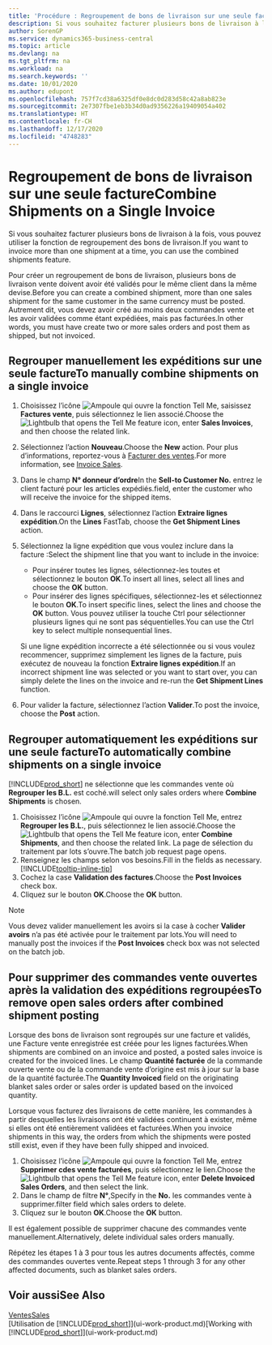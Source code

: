 ```yaml
---
title: 'Procédure : Regroupement de bons de livraison sur une seule facture | Microsoft Docs'
description: Si vous souhaitez facturer plusieurs bons de livraison à la fois, vous pouvez utiliser la fonction de regroupement des bons de livraison.
author: SorenGP
ms.service: dynamics365-business-central
ms.topic: article
ms.devlang: na
ms.tgt_pltfrm: na
ms.workload: na
ms.search.keywords: ''
ms.date: 10/01/2020
ms.author: edupont
ms.openlocfilehash: 757f7cd38a6325df0e8dc0d283d58c42a8ab823e
ms.sourcegitcommit: 2e7307fbe1eb3b34d0ad9356226a19409054a402
ms.translationtype: HT
ms.contentlocale: fr-CH
ms.lasthandoff: 12/17/2020
ms.locfileid: "4748283"
---
```

# <a name="combine-shipments-on-a-single-invoice"></a><span data-ttu-id="36546-103">Regroupement de bons de livraison sur une seule facture</span><span class="sxs-lookup"><span data-stu-id="36546-103">Combine Shipments on a Single Invoice</span></span>
<span data-ttu-id="36546-104">Si vous souhaitez facturer plusieurs bons de livraison à la fois, vous pouvez utiliser la fonction de regroupement des bons de livraison.</span><span class="sxs-lookup"><span data-stu-id="36546-104">If you want to invoice more than one shipment at a time, you can use the combined shipments feature.</span></span>  

<span data-ttu-id="36546-105">Pour créer un regroupement de bons de livraison, plusieurs bons de livraison vente doivent avoir été validés pour le même client dans la même devise.</span><span class="sxs-lookup"><span data-stu-id="36546-105">Before you can create a combined shipment, more than one sales shipment for the same customer in the same currency must be posted.</span></span> <span data-ttu-id="36546-106">Autrement dit, vous devez avoir créé au moins deux commandes vente et les avoir validées comme étant expédiées, mais pas facturées.</span><span class="sxs-lookup"><span data-stu-id="36546-106">In other words, you must have create two or more sales orders and post them as shipped, but not invoiced.</span></span> 

## <a name="to-manually-combine-shipments-on-a-single-invoice"></a><span data-ttu-id="36546-107">Regrouper manuellement les expéditions sur une seule facture</span><span class="sxs-lookup"><span data-stu-id="36546-107">To manually combine shipments on a single invoice</span></span>  
1. <span data-ttu-id="36546-108">Choisissez l’icône ![Ampoule qui ouvre la fonction Tell Me](media/ui-search/search_small.png "Dites-moi ce que vous voulez faire"), saisissez **Factures vente**, puis sélectionnez le lien associé.</span><span class="sxs-lookup"><span data-stu-id="36546-108">Choose the ![Lightbulb that opens the Tell Me feature](media/ui-search/search_small.png "Tell me what you want to do") icon, enter **Sales Invoices**, and then choose the related link.</span></span>  
2. <span data-ttu-id="36546-109">Sélectionnez l’action **Nouveau**.</span><span class="sxs-lookup"><span data-stu-id="36546-109">Choose the **New** action.</span></span> <span data-ttu-id="36546-110">Pour plus d’informations, reportez-vous à [Facturer des ventes](sales-how-invoice-sales.md).</span><span class="sxs-lookup"><span data-stu-id="36546-110">For more information, see [Invoice Sales](sales-how-invoice-sales.md).</span></span>
3. <span data-ttu-id="36546-111">Dans le champ **N° donneur d’ordre**</span><span class="sxs-lookup"><span data-stu-id="36546-111">In the **Sell-to Customer No.**</span></span> <span data-ttu-id="36546-112">entrez le client facturé pour les articles expédiés.</span><span class="sxs-lookup"><span data-stu-id="36546-112">field, enter the customer who will receive the invoice for the shipped items.</span></span>  
4. <span data-ttu-id="36546-113">Dans le raccourci **Lignes**, sélectionnez l’action **Extraire lignes expédition**.</span><span class="sxs-lookup"><span data-stu-id="36546-113">On the **Lines** FastTab, choose the **Get Shipment Lines** action.</span></span>  
5. <span data-ttu-id="36546-114">Sélectionnez la ligne expédition que vous voulez inclure dans la facture :</span><span class="sxs-lookup"><span data-stu-id="36546-114">Select the shipment line that you want to include in the invoice:</span></span>  

    - <span data-ttu-id="36546-115">Pour insérer toutes les lignes, sélectionnez-les toutes et sélectionnez le bouton **OK**.</span><span class="sxs-lookup"><span data-stu-id="36546-115">To insert all lines, select all lines and choose the **OK** button.</span></span>  
    - <span data-ttu-id="36546-116">Pour insérer des lignes spécifiques, sélectionnez-les et sélectionnez le bouton **OK**.</span><span class="sxs-lookup"><span data-stu-id="36546-116">To insert specific lines, select the lines and choose the **OK** button.</span></span> <span data-ttu-id="36546-117">Vous pouvez utiliser la touche Ctrl pour sélectionner plusieurs lignes qui ne sont pas séquentielles.</span><span class="sxs-lookup"><span data-stu-id="36546-117">You can use the Ctrl key to select multiple nonsequential lines.</span></span>  

    <span data-ttu-id="36546-118">Si une ligne expédition incorrecte a été sélectionnée ou si vous voulez recommencer, supprimez simplement les lignes de la facture, puis exécutez de nouveau la fonction **Extraire lignes expédition**.</span><span class="sxs-lookup"><span data-stu-id="36546-118">If an incorrect shipment line was selected or you want to start over, you can simply delete the lines on the invoice and re-run the **Get Shipment Lines** function.</span></span>  
7. <span data-ttu-id="36546-119">Pour valider la facture, sélectionnez l’action **Valider**.</span><span class="sxs-lookup"><span data-stu-id="36546-119">To post the invoice, choose the **Post** action.</span></span>  

## <a name="to-automatically-combine-shipments-on-a-single-invoice"></a><span data-ttu-id="36546-120">Regrouper automatiquement les expéditions sur une seule facture</span><span class="sxs-lookup"><span data-stu-id="36546-120">To automatically combine shipments on a single invoice</span></span>  
[!INCLUDE[prod_short](includes/prod_short.md)] <span data-ttu-id="36546-121">ne sélectionne que les commandes vente où **Regrouper les B.L.** est coché.</span><span class="sxs-lookup"><span data-stu-id="36546-121">will select only sales orders where **Combine Shipments** is chosen.</span></span> 

1. <span data-ttu-id="36546-122">Choisissez l’icône ![Ampoule qui ouvre la fonction Tell Me](media/ui-search/search_small.png "Dites-moi ce que vous voulez faire"), entrez **Regrouper les B.L.**, puis sélectionnez le lien associé.</span><span class="sxs-lookup"><span data-stu-id="36546-122">Choose the ![Lightbulb that opens the Tell Me feature](media/ui-search/search_small.png "Tell me what you want to do") icon, enter **Combine Shipments**, and then choose the related link.</span></span> <span data-ttu-id="36546-123">La page de sélection du traitement par lots s’ouvre.</span><span class="sxs-lookup"><span data-stu-id="36546-123">The batch job request page opens.</span></span>  
2. <span data-ttu-id="36546-124">Renseignez les champs selon vos besoins.</span><span class="sxs-lookup"><span data-stu-id="36546-124">Fill in the fields as necessary.</span></span> [!INCLUDE[tooltip-inline-tip](includes/tooltip-inline-tip_md.md)]
3. <span data-ttu-id="36546-125">Cochez la case **Validation des factures**.</span><span class="sxs-lookup"><span data-stu-id="36546-125">Choose the **Post Invoices** check box.</span></span>  
4. <span data-ttu-id="36546-126">Cliquez sur le bouton **OK**.</span><span class="sxs-lookup"><span data-stu-id="36546-126">Choose the **OK** button.</span></span>  

> [!NOTE]  
>  <span data-ttu-id="36546-127">Vous devez valider manuellement les avoirs si la case à cocher **Valider avoirs** n’a pas été activée pour le traitement par lots.</span><span class="sxs-lookup"><span data-stu-id="36546-127">You will need to manually post the invoices if the **Post Invoices** check box was not selected on the batch job.</span></span>  

## <a name="to-remove-open-sales-orders-after-combined-shipment-posting"></a><span data-ttu-id="36546-128">Pour supprimer des commandes vente ouvertes après la validation des expéditions regroupées</span><span class="sxs-lookup"><span data-stu-id="36546-128">To remove open sales orders after combined shipment posting</span></span> 
<span data-ttu-id="36546-129">Lorsque des bons de livraison sont regroupés sur une facture et validés, une Facture vente enregistrée est créée pour les lignes facturées.</span><span class="sxs-lookup"><span data-stu-id="36546-129">When shipments are combined on an invoice and posted, a posted sales invoice is created for the invoiced lines.</span></span> <span data-ttu-id="36546-130">Le champ **Quantité facturée** de la commande ouverte vente ou de la commande vente d’origine est mis à jour sur la base de la quantité facturée.</span><span class="sxs-lookup"><span data-stu-id="36546-130">The **Quantity Invoiced** field on the originating blanket sales order or sales order is updated based on the invoiced quantity.</span></span>  

<span data-ttu-id="36546-131">Lorsque vous facturez des livraisons de cette manière, les commandes à partir desquelles les livraisons ont été validées continuent à exister, même si elles ont été entièrement validées et facturées.</span><span class="sxs-lookup"><span data-stu-id="36546-131">When you invoice shipments in this way, the orders from which the shipments were posted still exist, even if they have been fully shipped and invoiced.</span></span>   

1. <span data-ttu-id="36546-132">Choisissez l’icône ![Ampoule qui ouvre la fonction Tell Me](media/ui-search/search_small.png "Dites-moi ce que vous voulez faire"), entrez **Supprimer cdes vente facturées**, puis sélectionnez le lien.</span><span class="sxs-lookup"><span data-stu-id="36546-132">Choose the ![Lightbulb that opens the Tell Me feature](media/ui-search/search_small.png "Tell me what you want to do") icon, enter **Delete Invoiced Sales Orders**, and then select the link.</span></span>  
2. <span data-ttu-id="36546-133">Dans le champ de filtre **N°**,</span><span class="sxs-lookup"><span data-stu-id="36546-133">Specify in the **No.**</span></span> <span data-ttu-id="36546-134">les commandes vente à supprimer.</span><span class="sxs-lookup"><span data-stu-id="36546-134">filter field which sales orders to delete.</span></span>  
3. <span data-ttu-id="36546-135">Cliquez sur le bouton **OK**.</span><span class="sxs-lookup"><span data-stu-id="36546-135">Choose the **OK** button.</span></span>  

<span data-ttu-id="36546-136">Il est également possible de supprimer chacune des commandes vente manuellement.</span><span class="sxs-lookup"><span data-stu-id="36546-136">Alternatively, delete individual sales orders manually.</span></span>  

<span data-ttu-id="36546-137">Répétez les étapes 1 à 3 pour tous les autres documents affectés, comme des commandes ouvertes vente.</span><span class="sxs-lookup"><span data-stu-id="36546-137">Repeat steps 1 through 3 for any other affected documents, such as blanket sales orders.</span></span>

## <a name="see-also"></a><span data-ttu-id="36546-138">Voir aussi</span><span class="sxs-lookup"><span data-stu-id="36546-138">See Also</span></span>  
[<span data-ttu-id="36546-139">Ventes</span><span class="sxs-lookup"><span data-stu-id="36546-139">Sales</span></span>](sales-manage-sales.md)  
<span data-ttu-id="36546-140">[Utilisation de [!INCLUDE[prod_short](includes/prod_short.md)]](ui-work-product.md)</span><span class="sxs-lookup"><span data-stu-id="36546-140">[Working with [!INCLUDE[prod_short](includes/prod_short.md)]](ui-work-product.md)</span></span>
